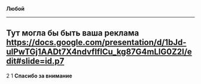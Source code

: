 **Любой**

---------------------

Тут могла бы быть ваша реклама
https://docs.google.com/presentation/d/1bJd-ulPwTGj1AADt7X4ndvfIfICu_kg87G4mLlG0Z2I/edit#slide=id.p7
---------------------
2
1
**Спасибо за внимание**
